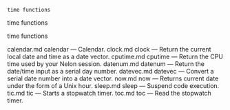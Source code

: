 

	
	time functions

time functions

time functions


calendar.md calendar</a> &#8212; <span class = "refentry-description">Calendar.
clock.md clock</a> &#8212; <span class = "refentry-description">Return the current local date and time as a date vector.
cputime.md cputime</a> &#8212; <span class = "refentry-description">Return the CPU time used by your Nelon session.
datenum.md datenum</a> &#8212; <span class = "refentry-description">Return the date/time input as a serial day number.
datevec.md datevec</a> &#8212; <span class = "refentry-description">Convert a serial date number into a date vector.
now.md now</a> &#8212; <span class = "refentry-description">Returns current date under the form of a Unix hour.
sleep.md sleep</a> &#8212; <span class = "refentry-description">Suspend code execution.
tic.md tic</a> &#8212; <span class = "refentry-description">Starts a stopwatch timer.
toc.md toc</a> &#8212; <span class = "refentry-description">Read the stopwatch timer.



